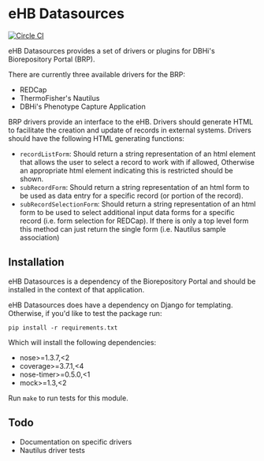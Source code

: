 # eHB Datasources

[![Circle CI](https://circleci.com/gh/chop-dbhi/ehb-datasources.svg?style=svg)](https://circleci.com/gh/chop-dbhi/ehb-datasources)

eHB Datasources provides a set of drivers or plugins for DBHi's Biorepository Portal (BRP).

There are currently three available drivers for the BRP:

* REDCap
* ThermoFisher's Nautilus
* DBHi's Phenotype Capture Application

BRP drivers provide an interface to the eHB. Drivers should generate HTML to facilitate the creation and update of records in external systems. Drivers should have the following HTML generating functions:

* `recordListForm`: Should return a string representation of an html element that allows
the user to select a record to work with if allowed, Otherwise an
appropriate html element indicating this is restricted should be shown.
* `subRecordForm`: Should return a string representation of an html form to be used as data entry for a specific record (or portion of the record).
* `subRecordSelectionForm`: Should return a string representation of an html form to be used to select additional input data forms for a specific record (i.e. form selection for REDCap). If there is only a top level form this method can just return the single form (i.e. Nautilus sample association)

## Installation

eHB Datasources is a dependency of the Biorepository Portal and should be installed in the context of that application.

eHB Datasources does have a dependency on Django for templating. Otherwise, if you'd like to test the package run:

`pip install -r requirements.txt`

Which will install the following dependencies:

* nose>=1.3.7,<2
* coverage>=3.7.1,<4
* nose-timer>=0.5.0,<1
* mock>=1.3,<2

Run `make` to run tests for this module.


## Todo

* Documentation on specific drivers
* Nautilus driver tests
